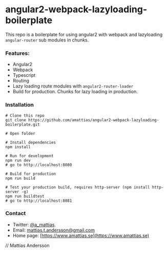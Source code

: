 # angular2-webpack-lazyloading-boilerplate
This repo is a boilerplate for using angular2 with webpack and lazyloading `angular-router` sub modules in chunks.

### Features:
* Angular2
* Webpack
* Typescript
* Routing
* Lazy loading route modules with `angular2-router-loader`
* Build for production. Chunks for lazy loading in production.

### Installation
```
# Clone this repo
git clone https://github.com/amattias/angular2-webpack-lazyloading-boilerplate.git

# Open folder

# Install dependencies
npm install

# Run for development
npm run dev
# go to http://localhost:8080

# Build for production
npm run build

# Test your production build, requires http-server (npm install http-server -g)
npm run buildtest
# go to http://localhost:8081
```


### Contact
* Twitter: [@a_mattias](https://twitter.com/a_mattias).
* Email: mattias.t.andersson@gmail.com
* Home page: [https://www.amattias.se](https://www.amattias.se)

// Mattias Andersson
